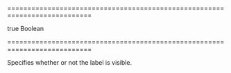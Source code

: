 ===========================================================================
<!--default-->true<!--/default-->
<!--type-->Boolean<!--/type-->
===========================================================================

<!--shortDescription-->
Specifies whether or not the label is visible.
<!--/shortDescription-->

<!--fullDescription-->

<!--/fullDescription-->